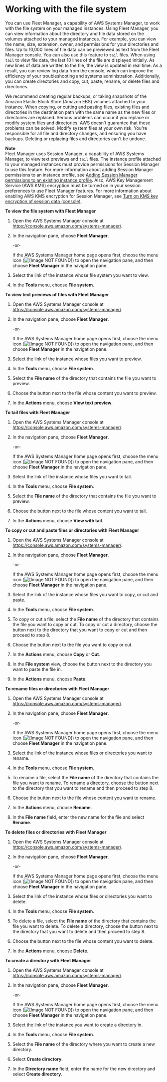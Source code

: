 # Working with the file system<a name="fleet-file-management"></a>

You can use Fleet Manager, a capability of AWS Systems Manager, to work with the file system on your managed instances\. Using Fleet Manager, you can view information about the directory and file data stored on the volumes attached to your managed instances\. For example, you can view the name, size, extension, owner, and permissions for your directories and files\. Up to 10,000 lines of file data can be previewed as text from the Fleet Manager console\. You can also use this feature to `tail` files\. When using `tail` to view file data, the last 10 lines of the file are displayed initially\. As new lines of data are written to the file, the view is updated in real time\. As a result, you can review log data from the console, which can improve the efficiency of your troubleshooting and systems administration\. Additionally, you can create directories and copy, cut, paste, rename, or delete files and directories\.

We recommend creating regular backups, or taking snapshots of the Amazon Elastic Block Store \(Amazon EBS\) volumes attached to your instance\. When copying, or cutting and pasting files, existing files and directories in the destination path with the same name as the new files or directories are replaced\. Serious problems can occur if you replace or modify system files and directories\. AWS doesn't guarantee that these problems can be solved\. Modify system files at your own risk\. You're responsible for all file and directory changes, and ensuring you have backups\. Deleting or replacing files and directories can't be undone\.

**Note**  
Fleet Manager uses Session Manager, a capability of AWS Systems Manager, to view text previews and `tail` files\. The instance profile attached to your managed instances must provide permissions for Session Manager to use this feature\. For more information about adding Session Manager permissions to an instance profile, see [Adding Session Manager permissions to an existing instance profile](getting-started-add-permissions-to-existing-profile.md)\. Also, AWS Key Management Service \(AWS KMS\) encryption must be turned on in your session preferences to use Fleet Manager features\. For more information about enabling AWS KMS encryption for Session Manager, see [Turn on KMS key encryption of session data \(console\)](session-preferences-enable-encryption.md)\.

**To view the file system with Fleet Manager**

1. Open the AWS Systems Manager console at [https://console\.aws\.amazon\.com/systems\-manager/](https://console.aws.amazon.com/systems-manager/)\.

1. In the navigation pane, choose **Fleet Manager**\.

   \-or\-

   If the AWS Systems Manager home page opens first, choose the menu icon \(![\[Image NOT FOUND\]](http://docs.aws.amazon.com/systems-manager/latest/userguide/images/menu-icon-small.png)\) to open the navigation pane, and then choose **Fleet Manager** in the navigation pane\.

1. Select the link of the instance whose file system you want to view\.

1. In the **Tools** menu, choose **File system**\.

**To view text previews of files with Fleet Manager**

1. Open the AWS Systems Manager console at [https://console\.aws\.amazon\.com/systems\-manager/](https://console.aws.amazon.com/systems-manager/)\.

1. In the navigation pane, choose **Fleet Manager**\.

   \-or\-

   If the AWS Systems Manager home page opens first, choose the menu icon \(![\[Image NOT FOUND\]](http://docs.aws.amazon.com/systems-manager/latest/userguide/images/menu-icon-small.png)\) to open the navigation pane, and then choose **Fleet Manager** in the navigation pane\.

1. Select the link of the instance whose files you want to preview\.

1. In the **Tools** menu, choose **File system**\.

1. Select the **File name** of the directory that contains the file you want to preview\.

1. Choose the button next to the file whose content you want to preview\.

1. In the **Actions** menu, choose **View text preview**\.

**To tail files with Fleet Manager**

1. Open the AWS Systems Manager console at [https://console\.aws\.amazon\.com/systems\-manager/](https://console.aws.amazon.com/systems-manager/)\.

1. In the navigation pane, choose **Fleet Manager**\.

   \-or\-

   If the AWS Systems Manager home page opens first, choose the menu icon \(![\[Image NOT FOUND\]](http://docs.aws.amazon.com/systems-manager/latest/userguide/images/menu-icon-small.png)\) to open the navigation pane, and then choose **Fleet Manager** in the navigation pane\.

1. Select the link of the instance whose files you want to tail\.

1. In the **Tools** menu, choose **File system**\.

1. Select the **File name** of the directory that contains the file you want to preview\.

1. Choose the button next to the file whose content you want to tail\.

1. In the **Actions** menu, choose **View with tail**\.

**To copy or cut and paste files or directories with Fleet Manager**

1. Open the AWS Systems Manager console at [https://console\.aws\.amazon\.com/systems\-manager/](https://console.aws.amazon.com/systems-manager/)\.

1. In the navigation pane, choose **Fleet Manager**\.

   \-or\-

   If the AWS Systems Manager home page opens first, choose the menu icon \(![\[Image NOT FOUND\]](http://docs.aws.amazon.com/systems-manager/latest/userguide/images/menu-icon-small.png)\) to open the navigation pane, and then choose **Fleet Manager** in the navigation pane\.

1. Select the link of the instance whose files you want to copy, or cut and paste\.

1. In the **Tools** menu, choose **File system**\.

1. To copy or cut a file, select the **File name** of the directory that contains the file you want to copy or cut\. To copy or cut a directory, choose the button next to the directory that you want to copy or cut and then proceed to step 8\.

1. Choose the button next to the file you want to copy or cut\.

1. In the **Actions** menu, choose **Copy** or **Cut**\.

1. In the **File system** view, choose the button next to the directory you want to paste the file in\.

1. In the **Actions** menu, choose **Paste**\.

**To rename files or directories with Fleet Manager**

1. Open the AWS Systems Manager console at [https://console\.aws\.amazon\.com/systems\-manager/](https://console.aws.amazon.com/systems-manager/)\.

1. In the navigation pane, choose **Fleet Manager**\.

   \-or\-

   If the AWS Systems Manager home page opens first, choose the menu icon \(![\[Image NOT FOUND\]](http://docs.aws.amazon.com/systems-manager/latest/userguide/images/menu-icon-small.png)\) to open the navigation pane, and then choose **Fleet Manager** in the navigation pane\.

1. Select the link of the instance whose files or directories you want to rename\.

1. In the **Tools** menu, choose **File system**\.

1. To rename a file, select the **File name** of the directory that contains the file you want to rename\. To rename a directory, choose the button next to the directory that you want to rename and then proceed to step 8\.

1. Choose the button next to the file whose content you want to rename\.

1. In the **Actions** menu, choose **Rename**\.

1. In the **File name** field, enter the new name for the file and select **Rename**\.

**To delete files or directories with Fleet Manager**

1. Open the AWS Systems Manager console at [https://console\.aws\.amazon\.com/systems\-manager/](https://console.aws.amazon.com/systems-manager/)\.

1. In the navigation pane, choose **Fleet Manager**\.

   \-or\-

   If the AWS Systems Manager home page opens first, choose the menu icon \(![\[Image NOT FOUND\]](http://docs.aws.amazon.com/systems-manager/latest/userguide/images/menu-icon-small.png)\) to open the navigation pane, and then choose **Fleet Manager** in the navigation pane\.

1. Select the link of the instance whose files or directories you want to delete\.

1. In the **Tools** menu, choose **File system**\.

1. To delete a file, select the **File name** of the directory that contains the file you want to delete\. To delete a directory, choose the button next to the directory that you want to delete and then proceed to step 8\.

1. Choose the button next to the file whose content you want to delete\.

1. In the **Actions** menu, choose **Delete**\.

**To create a directory with Fleet Manager**

1. Open the AWS Systems Manager console at [https://console\.aws\.amazon\.com/systems\-manager/](https://console.aws.amazon.com/systems-manager/)\.

1. In the navigation pane, choose **Fleet Manager**\.

   \-or\-

   If the AWS Systems Manager home page opens first, choose the menu icon \(![\[Image NOT FOUND\]](http://docs.aws.amazon.com/systems-manager/latest/userguide/images/menu-icon-small.png)\) to open the navigation pane, and then choose **Fleet Manager** in the navigation pane\.

1. Select the link of the instance you want to create a directory in\.

1. In the **Tools** menu, choose **File system**\.

1. Select the **File name** of the directory where you want to create a new directory\.

1. Select **Create directory**\.

1. In the **Directory name** field, enter the name for the new directory and select **Create directory**\.